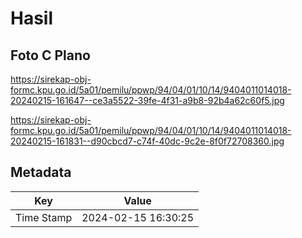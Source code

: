 # Hasil

## Foto C Plano

https://sirekap-obj-formc.kpu.go.id/5a01/pemilu/ppwp/94/04/01/10/14/9404011014018-20240215-161647--ce3a5522-39fe-4f31-a9b8-92b4a62c60f5.jpg

https://sirekap-obj-formc.kpu.go.id/5a01/pemilu/ppwp/94/04/01/10/14/9404011014018-20240215-161831--d90cbcd7-c74f-40dc-9c2e-8f0f72708360.jpg


## Metadata

| Key        | Value               |
| ---------- | ------------------- |
| Time Stamp | 2024-02-15 16:30:25 |



